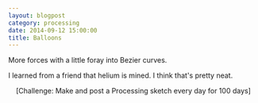 ```yaml
---
layout: blogpost
category: processing
date: 2014-09-12 15:00:00
title: Balloons
---
```


More forces with a little foray into Bezier curves.

<canvas data-processing-sources="/Scripts/Balloons.pde"></canvas>

I learned from a friend that helium is mined. I think that's pretty neat.

<center>[Challenge: Make and post a Processing sketch every day for 100 days]</center>